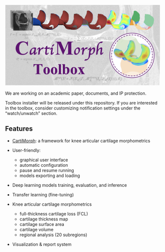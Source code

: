 

![aboutCMT](README.assets/aboutCMT.png)

We are working on an academic paper, documents, and IP protection. 

Toolbox installer will be released under this repository. If you are interested in the toolbox, consider customizing notification settings under the “watch/unwatch” section.

## Features

- [CartiMorph](https://github.com/YongchengYAO/CartiMorph): a framework for knee articular cartilage morphometrics
- User-friendly: 
  - graphical user interface
  - automatic configuration
  - pause and resume running
  - models exporting and loading
- Deep learning models training, evaluation, and inference
- Transfer learning (fine-tuning)
- Knee articular cartilage morphometrics
  - full-thickness cartilage loss (FCL)
  - cartilage thickness map
  - cartilage surface area
  - cartilage volume
  - regional analysis (20 subregions)

- Visualization & report system

